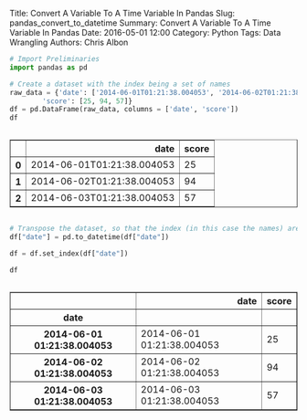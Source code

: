 Title: Convert A Variable To A Time Variable In Pandas
Slug: pandas_convert_to_datetime
Summary: Convert A Variable To A Time Variable In Pandas
Date: 2016-05-01 12:00
Category: Python
Tags: Data Wrangling
Authors: Chris Albon




```python
# Import Preliminaries
import pandas as pd
```


```python
# Create a dataset with the index being a set of names
raw_data = {'date': ['2014-06-01T01:21:38.004053', '2014-06-02T01:21:38.004053', '2014-06-03T01:21:38.004053'],
        'score': [25, 94, 57]}
df = pd.DataFrame(raw_data, columns = ['date', 'score'])
df
```




<div style="max-height:1000px;max-width:1500px;overflow:auto;">
<table border="1" class="dataframe">
  <thead>
    <tr style="text-align: right;">
      <th></th>
      <th>date</th>
      <th>score</th>
    </tr>
  </thead>
  <tbody>
    <tr>
      <th>0</th>
      <td> 2014-06-01T01:21:38.004053</td>
      <td> 25</td>
    </tr>
    <tr>
      <th>1</th>
      <td> 2014-06-02T01:21:38.004053</td>
      <td> 94</td>
    </tr>
    <tr>
      <th>2</th>
      <td> 2014-06-03T01:21:38.004053</td>
      <td> 57</td>
    </tr>
  </tbody>
</table>
</div>




```python
# Transpose the dataset, so that the index (in this case the names) are columns
df["date"] = pd.to_datetime(df["date"])
```


```python
df = df.set_index(df["date"])
```


```python
df
```




<div style="max-height:1000px;max-width:1500px;overflow:auto;">
<table border="1" class="dataframe">
  <thead>
    <tr style="text-align: right;">
      <th></th>
      <th>date</th>
      <th>score</th>
    </tr>
    <tr>
      <th>date</th>
      <th></th>
      <th></th>
    </tr>
  </thead>
  <tbody>
    <tr>
      <th>2014-06-01 01:21:38.004053</th>
      <td>2014-06-01 01:21:38.004053</td>
      <td> 25</td>
    </tr>
    <tr>
      <th>2014-06-02 01:21:38.004053</th>
      <td>2014-06-02 01:21:38.004053</td>
      <td> 94</td>
    </tr>
    <tr>
      <th>2014-06-03 01:21:38.004053</th>
      <td>2014-06-03 01:21:38.004053</td>
      <td> 57</td>
    </tr>
  </tbody>
</table>
</div>


